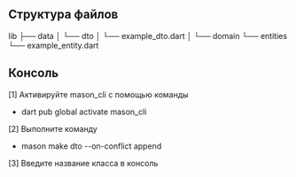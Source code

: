 ## Структура файлов

lib
├── data
│   └── dto
│      └── example_dto.dart
│
└── domain
    └── entities
        └── example_entity.dart


## Консоль

[1] Активируйте mason_cli с помощью команды
- dart pub global activate mason_cli

[2] Выполните команду
- mason make dto --on-conflict append

[3] Введите название класса в консоль